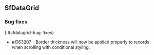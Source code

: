 ## SfDataGrid

### Bug fixes
{:#sfdatagrid-bug-fixes}

* \#I363207 - Border thickness will now be applied properly to records when scrolling with conditional styling.